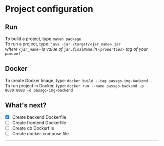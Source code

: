 # Project configuration

## Run
To build a project, type `maven package`<br>
To run a project, type: `java -jar /target/<jar_name>.jar`<br>
*where `<jar_name>` is value of `jar.finalName` in `<properties>` tag of your `pom.xml`*

## Docker
To create Docker Image, type: `docker build --tag passgo-img-backend .`<br>
To run project in Docker, type: `docker run --name passgo-backend -p 8080:8080 -d passgo-img-backend`

## What's next?
- [x] Create backend Dockerfile
- [ ] Create frontend Dockerfile
- [ ] Create db Dockerfile
- [ ] Create docker-compose file
---